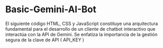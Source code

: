 # Basic-Gemini-AI-Bot
El siguiente código HTML, CSS y JavaScript constituye una arquitectura fundamental para el desarrollo de un cliente de chatbot interactivo que interactúa con la API de Gemini. Se enfatiza la importancia de la gestión segura de la clave de API ( API_KEY ) 
